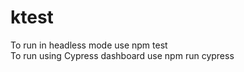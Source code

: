 # ktest
To run in headless mode use npm test<br>
To run using Cypress dashboard use npm run cypress
